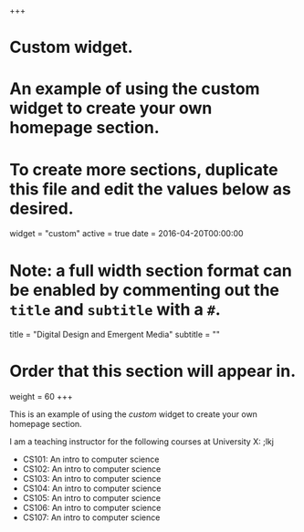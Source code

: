 +++
# Custom widget.
# An example of using the custom widget to create your own homepage section.
# To create more sections, duplicate this file and edit the values below as desired.
widget = "custom"
active = true
date = 2016-04-20T00:00:00

# Note: a full width section format can be enabled by commenting out the `title` and `subtitle` with a `#`.
title = "Digital Design and Emergent Media"
subtitle = ""

# Order that this section will appear in.
weight = 60
+++

This is an example of using the _custom_ widget to create your own homepage section.

I am a teaching instructor for the following courses at University X: ;lkj

* CS101: An intro to computer science
* CS102: An intro to computer science
* CS103: An intro to computer science
* CS104: An intro to computer science
* CS105: An intro to computer science
* CS106: An intro to computer science
* CS107: An intro to computer science
